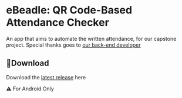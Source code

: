 # **eBeadle: QR Code-Based Attendance Checker**
An app that aims to automate the written attendance, for our capstone project. Special thanks goes to [our back-end developer](https://github.com/douwjyn)
## 💾**Download**
Download the [latest release](https://github.com/moonlighthowling616/ionic-capstone/releases) here

⚠️ For Android Only

